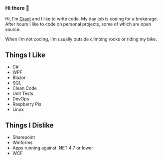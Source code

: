 ### Hi there 👋

Hi, I'm [Grant](http://www.grantbyrne.com/) and I like to write code. My day job is coding for a brokerage. After hours I like to code on personal projects, some of which are open source.

When I'm not coding, I'm usually outside climbing rocks or riding my bike.

## Things I Like
- C#
- WPF
- Blazor
- SQL
- Clean Code
- Unit Tests
- DevOps
- Raspberry Pis
- Linux

## Things I Dislike
- Sharepoint
- Winforms
- Apps running against .NET 4.7 or lower
- WCF
